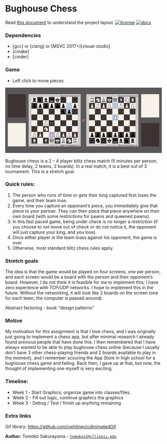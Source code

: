 # Bughouse Chess
Read [this document](https://cliutils.gitlab.io/modern-cmake/chapters/basics/structure.html) to understand the project
layout.
[![license](https://img.shields.io/badge/license-MIT-green)](LICENSE)
[![docs](https://img.shields.io/badge/docs-yes-brightgreen)](docs/README.md)

### Dependencies

 - [gcc] or [clang] or [MSVC 2017+][visual-studio]
 - [cmake]
 - [cinder]

### Game
 - Left click to move pieces

![Game gif](ezgif.com-video-to-gif.gif)

Bughouse chess is a 2 – 4 player blitz chess match (5 minutes per person, no time delay, 2 teams, 2 boards). 
In a real match, it is a best out of 3 tournament. This is a stretch goal.
### Quick rules: 
1. The person who runs of time or gets their king captured first loses the game, and their team lose.
1. Every time you capture an opponent’s piece, you immediately give that piece to your partner. They 
can then place that piece anywhere on their own board (with some restrictions for pawns and queened pawns).
1. In this fast paced game, being under check is no longer a restriction 
(if you choose to not move out of check or do not notice it, the opponent will just capture your king, and you lose). 
1. Once either player in the team loses against his opponent, the game is over.
1. Otherwise, most standard blitz chess rules apply.

### Stretch goals
The idea is that the game would be played on four screens, one per person, and each screen would be a 
board with the person and their opponent’s board. However, I do not think it is feasible for me to implement this; 
I have zero experience with TCP/UDP networks. I hope to implement this in the future. Without the networking,
 it will look like 2 boards on the screen (one for each team, the computer is passed around). 

Abstract factoring - book "design patterns"
 
 ### Motive
 My motivation for this assignment is that I love chess, and I was originally just going to 
 implement a chess app, but after minimal research I already found previous people that have done this. 
 I then remembered that I have always wanted to be able to play bughouse chess online 
 (because I usually don’t have 3 other chess-playing friends and 2 boards available to play in the moment), 
 and I remember scouring the App Store in high school for a bughouse chess game and failing.
  Back then, I gave up at that, but now, the thought of implementing one myself is very exciting. 
 
 
### Timeline:
* Week 1 - Start Graphics, organize game into classes/files.
* Week 2 - Fill out logic, continue graphics the graphics
* Week 3 - Debug / Test / finish up anything remaining

### Extra links
Gif library:
https://github.com/cwhitney/ciAnimatedGif

**Author**: Tomoko Sakurayama - [`tomokos2@illinois.edu`](mailto:tomokos2@illinois.edu)


